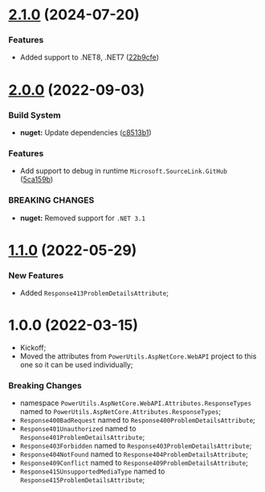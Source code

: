 # [2.1.0](https://github.com/TechNobre/PowerUtils.AspNetCore.ErrorHandler.ResponseTypes/compare/v2.0.0...v2.1.0) (2024-07-20)


### Features

* Added support to .NET8, .NET7 ([22b9cfe](https://github.com/TechNobre/PowerUtils.AspNetCore.ErrorHandler.ResponseTypes/commit/22b9cfe6b03bbdeaeb94ffe60cd4f57fe9af692f))

# [2.0.0](https://github.com/TechNobre/PowerUtils.AspNetCore.ErrorHandler.ResponseTypes/compare/v1.1.0...v2.0.0) (2022-09-03)


### Build System

* **nuget:** Update dependencies ([c8513b1](https://github.com/TechNobre/PowerUtils.AspNetCore.ErrorHandler.ResponseTypes/commit/c8513b16d13a8ccc32a1276380896f95ccdb09fc))


### Features

* Add support to debug in runtime `Microsoft.SourceLink.GitHub` ([5ca159b](https://github.com/TechNobre/PowerUtils.AspNetCore.ErrorHandler.ResponseTypes/commit/5ca159bd99a6b3fe9c89afe0f734db84ebb5edf5))


### BREAKING CHANGES

* **nuget:** Removed support for `.NET 3.1`

# [1.1.0](https://github.com/TechNobre/PowerUtils.AspNetCore.ErrorHandler.ResponseTypes/compare/v1.0.0...v1.1.0) (2022-05-29)


### New Features

- Added `Response413ProblemDetailsAttribute`;




# 1.0.0 (2022-03-15)

- Kickoff;
- Moved the attributes from `PowerUtils.AspNetCore.WebAPI` project to this one so it can be used individually;


### Breaking Changes

- namespace `PowerUtils.AspNetCore.WebAPI.Attributes.ResponseTypes` named to `PowerUtils.AspNetCore.Attributes.ResponseTypes`;
- `Response400BadRequest` named to `Response400ProblemDetailsAttribute`;
- `Response401Unauthorized` named to `Response401ProblemDetailsAttribute`;
- `Response403Forbidden` named to `Response403ProblemDetailsAttribute`;
- `Response404NotFound` named to `Response404ProblemDetailsAttribute`;
- `Response409Conflict` named to `Response409ProblemDetailsAttribute`;
- `Response415UnsupportedMediaType` named to `Response415ProblemDetailsAttribute`;
